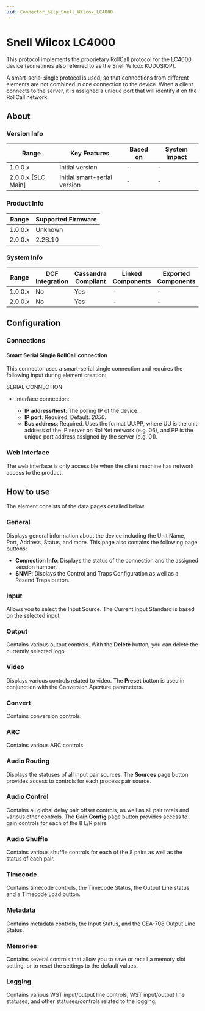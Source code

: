 ```yaml
---
uid: Connector_help_Snell_Wilcox_LC4000
---
```


# Snell Wilcox LC4000

This protocol implements the proprietary RollCall protocol for the LC4000 device (sometimes also referred to as the Snell Wilcox KUDOSIQP).

A smart-serial single protocol is used, so that connections from different elements are not combined in one connection to the device. When a client connects to the server, it is assigned a unique port that will identify it on the RollCall network.

## About

### Version Info

| **Range**            | **Key Features**             | **Based on** | **System Impact** |
|----------------------|------------------------------|--------------|-------------------|
| 1.0.0.x              | Initial version              | \-           | \-                |
| 2.0.0.x \[SLC Main\] | Initial smart-serial version | \-           | \-                |

### Product Info

| **Range** | **Supported Firmware** |
|-----------|------------------------|
| 1.0.0.x   | Unknown                |
| 2.0.0.x   | 2.2B.10                |

### System Info

| **Range** | **DCF Integration** | **Cassandra Compliant** | **Linked Components** | **Exported Components** |
|-----------|---------------------|-------------------------|-----------------------|-------------------------|
| 1.0.0.x   | No                  | Yes                     | \-                    | \-                      |
| 2.0.0.x   | No                  | Yes                     | \-                    | \-                      |

## Configuration

### Connections

#### Smart Serial Single RollCall connection

This connector uses a smart-serial single connection and requires the following input during element creation:

SERIAL CONNECTION:

- Interface connection:

  - **IP address/host**: The polling IP of the device.
  - **IP port**: Required. Default: *2050*.
  - **Bus address**: Required. Uses the format UU:PP, where UU is the unit address of the IP server on RollNet network (e.g. 06), and PP is the unique port address assigned by the server (e.g. 01).

### Web Interface

The web interface is only accessible when the client machine has network access to the product.

## How to use

The element consists of the data pages detailed below.

### General

Displays general information about the device including the Unit Name, Port, Address, Status, and more. This page also contains the following page buttons:

- **Connection Info**: Displays the status of the connection and the assigned session number.
- **SNMP**: Displays the Control and Traps Configuration as well as a Resend Traps button.

### Input

Allows you to select the Input Source. The Current Input Standard is based on the selected input.

### Output

Contains various output controls. With the **Delete** button, you can delete the currently selected logo.

### Video

Displays various controls related to video. The **Preset** button is used in conjunction with the Conversion Aperture parameters.

### Convert

Contains conversion controls.

### ARC

Contains various ARC controls.

### Audio Routing

Displays the statuses of all input pair sources. The **Sources** page button provides access to controls for each process pair source.

### Audio Control

Contains all global delay pair offset controls, as well as all pair totals and various other controls. The **Gain Config** page button provides access to gain controls for each of the 8 L/R pairs.

### Audio Shuffle

Contains various shuffle controls for each of the 8 pairs as well as the status of each pair.

### Timecode

Contains timecode controls, the Timecode Status, the Output Line status and a Timecode Load button.

### Metadata

Contains metadata controls, the Input Status, and the CEA-708 Output Line Status.

### Memories

Contains several controls that allow you to save or recall a memory slot setting, or to reset the settings to the default values.

### Logging

Contains various WST input/output line controls, WST input/output line statuses, and other statuses/controls related to the logging.
